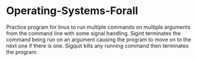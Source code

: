 # Operating-Systems-Forall


Practice program for linux to run multiple commands on multiple arguments from the command line with some signal handling.
Sigint terminates the command being run on an argument causing the program to move on to the next one if there is one.
Sigquit kills any running command then terminates the program.
